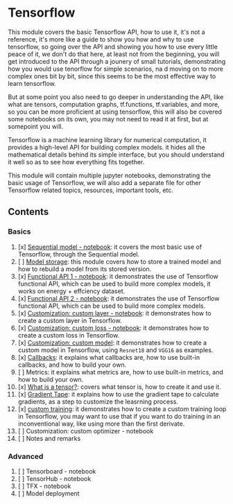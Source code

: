 # Tensorflow

This module covers the basic Tensorflow API, how to use it, it's not a reference, it's more like a guide to show you how and why to use tensorflow, so going over the API and showing you how to use every little peace of it, we don't do that here, at least not from the beginning, you will get introduced to the API through a jounery of small tutorials, demonstrating how you would use tenorflow for simple scenarios, na d moving on to more complex ones bit by bit, since this seems to be the most effective way to learn tensorflow.  

But at some point you also need to go deeper in understanding the API, like what are tensors, computation graphs, tf.functions, tf.variables, and more, so you can be more proficient at using tensorflow, this will also be covered some notebooks on its own, you may not need to read it at first, but at somepoint you will.  

Tensorflow is a machine learning library for numerical computation, it provides a high-level API for building complex models. it hides all the mathematical details behind its simple interface, but you should understand it well so as to see how everything fits together.

This module will contain multiple jupyter notebooks, demonstrating the basic usage of Tensorflow, we will also add a separate file for other Tensorflow related topics, resources, important tools, etc.

## Contents

### Basics

1. [x] [Sequential model - notebook](./Tensorflow-what-you-need-to-know.ipynb):  it covers the most basic use of Tensorflow, through the Sequential model.  
2. [ ] [Model storage](./model-storage.ipynb): this module covers how to store a trained model and how to rebuild a model from its stored version.
3. [x] [Functional API 1 - notebook](./FunctionalAPI-1.ipynb): it demonstrates the use of Tensorflow functional API, which can be used to build more complex models, it works on energy + effciency dataset.
4. [x] [Functional API 2 - notebook](./FunctionalAPI-2.ipynb): it demonstrates the use of Tensorflow functional API, which can be used to build more complex models.
5. [x] [Customization: custom layer - notebook](./custom-layer.ipynb): it demonstrates how to create a custom layer in Tensorflow.
6. [x] [Customization: custom loss - notebook](./custom-loss.ipynb): it demonstrates how to create a custom loss in Tensorflow.
7. [x] [Customization: custom model](./custom_model.ipynb): it demonstrates how to create a custom model in Tensorflow, using `Resnet18` and `VGG16` as examples.
8. [x] [Callbacks](./callbacks.ipynb): it explains what callbacks are, how to use built-in callbacks, and how to build your own.
9. [ ] Metrics: it explains what metrics are, how to use built-in metrics, and how to build your own.
10. [x] [What is a tensor?](./tensors.ipynb): covers what tensor is, how to create it and use it.
11. [x] [Gradient Tape](./gradient-tape.ipynb): it explains how to use the gradient tape to calculate gradients, as a step to customize the leasrning process.
12. [x] [custom training](./custom-training.ipynb): it demonstrates how to create a custom training loop in Tensorflow, you may want to use that if you want to do training in an inconventional way, like using more than the first derivate.
13. [ ] Customization: custom optimizer - notebook
14. [ ] Notes and remarks

### Advanced

1. [ ] Tensorboard - notebook
2. [ ] TensorHub - notebook
3. [ ] TFX - notebook
4. [ ] Model deployment
